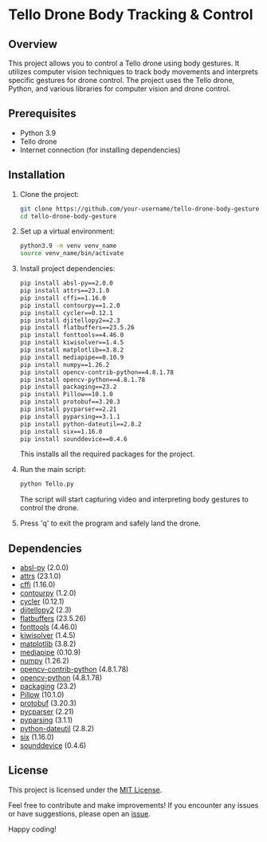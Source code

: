 
# Tello Drone Body Tracking & Control

## Overview

This project allows you to control a Tello drone using body gestures. It utilizes computer vision techniques to track body movements and interprets specific gestures for drone control. The project uses the Tello drone, Python, and various libraries for computer vision and drone control.

## Prerequisites

- Python 3.9
- Tello drone
- Internet connection (for installing dependencies)

## Installation

1. Clone the project:

    ```bash
    git clone https://github.com/your-username/tello-drone-body-gesture.git
    cd tello-drone-body-gesture
    ```

2. Set up a virtual environment:

    ```bash
    python3.9 -m venv venv_name
    source venv_name/bin/activate
    ```

3. Install project dependencies:

    ```bash
    pip install absl-py==2.0.0
    pip install attrs==23.1.0
    pip install cffi==1.16.0
    pip install contourpy==1.2.0
    pip install cycler==0.12.1
    pip install djitellopy2==2.3
    pip install flatbuffers==23.5.26
    pip install fonttools==4.46.0
    pip install kiwisolver==1.4.5
    pip install matplotlib==3.8.2
    pip install mediapipe==0.10.9
    pip install numpy==1.26.2
    pip install opencv-contrib-python==4.8.1.78
    pip install opencv-python==4.8.1.78
    pip install packaging==23.2
    pip install Pillow==10.1.0
    pip install protobuf==3.20.3
    pip install pycparser==2.21
    pip install pyparsing==3.1.1
    pip install python-dateutil==2.8.2
    pip install six==1.16.0
    pip install sounddevice==0.4.6
    ```

    This installs all the required packages for the project.

4. Run the main script:

    ```bash
    python Tello.py
    ```

    The script will start capturing video and interpreting body gestures to control the drone.

5. Press 'q' to exit the program and safely land the drone.

## Dependencies

- [absl-py](https://pypi.org/project/absl-py/) (2.0.0)
- [attrs](https://pypi.org/project/attrs/) (23.1.0)
- [cffi](https://pypi.org/project/cffi/) (1.16.0)
- [contourpy](https://pypi.org/project/contourpy/) (1.2.0)
- [cycler](https://pypi.org/project/cycler/) (0.12.1)
- [djitellopy2](https://pypi.org/project/djitellopy2/) (2.3)
- [flatbuffers](https://pypi.org/project/flatbuffers/) (23.5.26)
- [fonttools](https://pypi.org/project/fonttools/) (4.46.0)
- [kiwisolver](https://pypi.org/project/kiwisolver/) (1.4.5)
- [matplotlib](https://pypi.org/project/matplotlib/) (3.8.2)
- [mediapipe](https://pypi.org/project/mediapipe/) (0.10.9)
- [numpy](https://pypi.org/project/numpy/) (1.26.2)
- [opencv-contrib-python](https://pypi.org/project/opencv-contrib-python/) (4.8.1.78)
- [opencv-python](https://pypi.org/project/opencv-python/) (4.8.1.78)
- [packaging](https://pypi.org/project/packaging/) (23.2)
- [Pillow](https://pypi.org/project/Pillow/) (10.1.0)
- [protobuf](https://pypi.org/project/protobuf/) (3.20.3)
- [pycparser](https://pypi.org/project/pycparser/) (2.21)
- [pyparsing](https://pypi.org/project/pyparsing/) (3.1.1)
- [python-dateutil](https://pypi.org/project/python-dateutil/) (2.8.2)
- [six](https://pypi.org/project/six/) (1.16.0)
- [sounddevice](https://pypi.org/project/sounddevice/) (0.4.6)

## License

This project is licensed under the [MIT License](LICENSE).

Feel free to contribute and make improvements! If you encounter any issues or have suggestions, please open an [issue](https://github.com/your-username/tello-drone-body-gesture/issues).

Happy coding!
